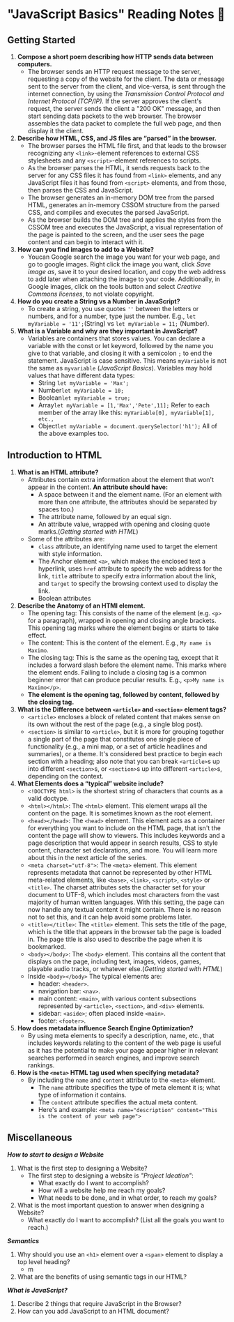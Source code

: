 # "JavaScript Basics" Reading Notes 📖

## Getting Started

1. **Compose a short poem describing how HTTP sends data between computers.**
   - The browser sends an HTTP request message to the server, requesting a copy of the website for the client. The data or message sent to the server from the client, and vice-versa, is sent through the internet connection, by using the *Transmission Control Protocol and Internet Protocol (TCP/IP).* If the server approves the client's request, the server sends the client a "200 OK" message, and then start sending data packets to the web browser. The browser assembles the data packet to complete the full web page, and then display it the client.
2. **Describe how HTML, CSS, and JS files are “parsed” in the browser.**
   - The browser parses the HTML file first, and that leads to the browser recognizing any `<link>`-element references to external CSS stylesheets and   any `<script>`-element references to scripts.
   - As the browser parses the HTML, it sends requests back to the server for any CSS files it has found from `<link>` elements, and any JavaScript files it has found from `<script>` elements, and from those, then parses the CSS and JavaScript.
   - The browser generates an in-memory DOM tree from the parsed HTML, generates an in-memory CSSOM structure from the parsed CSS, and compiles and executes the parsed JavaScript.
   - As the browser builds the DOM tree and applies the styles from the CSSOM tree and executes the JavaScript, a visual representation of the page is painted to the screen, and the user sees the page content and can begin to interact with it.
3. **How can you find images to add to a Website?**
   - Youcan Google search the image you want for your web page, and go to google images. Right click the image you want, click *Save image as*, save it to your desired location, and copy the web address to add later when attaching the image to your code. Additionally, in Google images, click on the tools button and select *Creative Commons licenses*, to not violate copyright.
4. **How do you create a String vs a Number in JavaScript?**
   - To create a string, you use quotes `''` between the letters or numbers, and for a number, type just the number. E.g., `let myVariable = '11';`(String) vs `let myVariable = 11;` (Number).
5. **What is a Variable and why are they important in JavaScript?**
   - Variables are containers that stores values. You can declare a variable with the const or let keyword, followed by the name you give to that variable, and closing it with a semicolon `;` to end the statement. JavaScript is case sensitive. This means `myVariable` is not the same as `myvariable` (*JavaScript Basics*). Variables may hold values that have different data types:
     - String `let myVariable = 'Max';`
     - Number`let myVariable = 10;`
     - Boolean`let myVariable = true;`
     - Array`let myVariable = [1,'Max','Pete',11];` Refer to each member of the array like this: `myVariable[0], myVariable[1], etc.,`
     - Object`let myVariable = document.querySelector('h1');` All of the above examples too.

## Introduction to HTML

1. **What is an HTML attribute?**
   - Attributes contain extra information about the element that won't appear in the content. **An attribute should have:**
     - A space between it and the element name. (For an element with more than one attribute, the attributes should be separated by spaces too.)
     - The attribute name, followed by an equal sign.
     - An attribute value, wrapped with opening and closing quote marks.(*Getting started with HTML*)
   - Some of the attributes are:
     - `class` attribute, an identifying name used to target the element with style information.
     - The Anchor element `<a>`, which makes the enclosed text a hyperlink, uses `href` attribute to specify the web address for the link, `title` attribute to specify extra information about the link, and `target` to specify the browsing context used to display the link.
     - Boolean attributes
2. **Describe the Anatomy of an HTMl element.**
   - The opening tag: This consists of the name of the element (e.g. `<p>` for a paragraph), wrapped in opening and closing angle brackets. This opening tag marks where the element begins or starts to take effect.
   - The content: This is the content of the element. E.g., `My name is Maximo`.
   - The closing tag: This is the same as the opening tag, except that it includes a forward slash before the element name. This marks where the element ends. Failing to include a closing tag is a common beginner error that can produce peculiar results. E.g., `<p>My name is Maximo</p>`.
   - **The element is the opening tag, followed by content, followed by the closing tag.**
3. **What is the Difference between `<article>` and `<section>` element tags?**
   - `<article>` encloses a block of related content that makes sense on its own without the rest of the page (e.g., a single blog post).
   - `<section>` is similar to `<article>`, but it is more for grouping together a single part of the page that constitutes one single piece of functionality (e.g., a mini map, or a set of article headlines and summaries), or a theme. It's considered best practice to begin each section with a heading; also note that you can break `<article>`s up into different `<section>`s, or `<section>`s up into different `<article>`s, depending on the context.
4. **What Elements does a “typical” website include?**
   - `<!DOCTYPE html>` is the shortest string of characters that counts as a valid doctype.
   - `<html></html>`: The `<html>` element. This element wraps all the content on the page. It is sometimes known as the root element.
   - `<head></head>`: The `<head>` element. This element acts as a container for everything you want to include on the HTML page, that isn't the content the page will show to viewers. This includes keywords and a page description that would appear in search results, CSS to style content, character set declarations, and more. You will learn more about this in the next article of the series.
   - `<meta charset="utf-8">`: The `<meta>` element. This element represents metadata that cannot be represented by other HTML meta-related elements, like `<base>`, `<link>`, `<script>`, `<style>` or `<title>`. The charset attributes sets the character set for your document to UTF-8, which includes most characters from the vast majority of human written languages. With this setting, the page can now handle any textual content it might contain. There is no reason not to set this, and it can help avoid some problems later.
   - `<title></title>`: The `<title>` element. This sets the title of the page, which is the title that appears in the browser tab the page is loaded in. The page title is also used to describe the page when it is bookmarked.
   - `<body></body>`: The `<body>` element. This contains all the content that displays on the page, including text, images, videos, games, playable audio tracks, or whatever else.(*Getting started with HTML*)
   - Inside `<body></body>` The typical elements are:
     - header: `<header>`.
     - navigation bar: `<nav>`.
     - main content: `<main>`, with various content subsections represented by `<article>`, `<section>`, and `<div>` elements.
     - sidebar: `<aside>`; often placed inside `<main>`.
     - footer: `<footer>`.
5. **How does metadata influence Search Engine Optimization?**
   - By using meta elements to specify a description, name, etc., that includes keywords relating to the content of the web page is useful as it has the potential to make your page appear higher in relevant searches performed in search engines, and improve search rankings.
6. **How is the `<meta>` HTML tag used when specifying metadata?**
   - By including the `name` and `content` attribute to the `<meta>` element.
      - The `name` attribute specifies the type of meta element it is; what type of information it contains.
      - The `content` attribute specifies the actual meta content.
      - Here's and example: `<meta name="description" content="This is the content of your web page">`

## Miscellaneous

***How to start to design a Website***

1. What is the first step to designing a Website?
   - The first step to designing a website is *"Project Ideation"*:
     - What exactly do I want to accomplish?
     - How will a website help me reach my goals?
     - What needs to be done, and in what order, to reach my goals?
2. What is the most important question to answer when designing a Website?
   - What exactly do I want to accomplish? (List all the goals you want to reach.)

***Semantics***

1. Why should you use an `<h1>` element over a `<span>` element to display a top level heading?
   - m
2. What are the benefits of using semantic tags in our HTML?

***What is JavaScript?***

1. Describe 2 things that require JavaScript in the Browser?
2. How can you add JavaScript to an HTML document?
